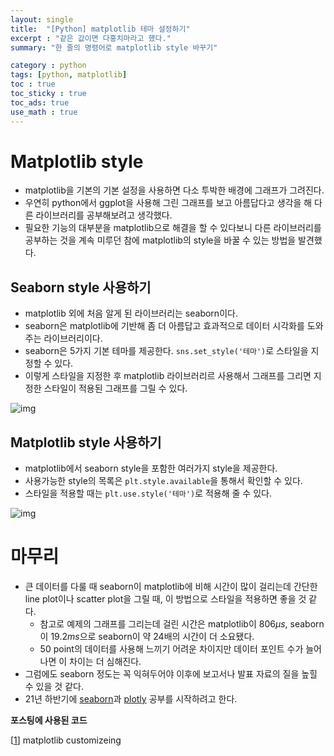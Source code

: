 ```yaml
---
layout: single
title:  "[Python] matplotlib 테마 설정하기"
excerpt : "같은 값이면 다홍치마라고 했다."
summary: "한 줄의 명령어로 matplotlib style 바꾸기"

category : python
tags: [python, matplotlib]
toc : true
toc_sticky : true
toc_ads: true
use_math : true
---
```


# Matplotlib style

- matplotlib을 기본의 기본 설정을 사용하면 다소 투박한 배경에 그래프가 그려진다.
- 우연히 python에서 ggplot을 사용해 그린 그래프를 보고 아름답다고 생각을 해 다른 라이브러리를 공부해보려고 생각했다.
- 필요한 기능의 대부분을 matplotlib으로 해결을 할 수 있다보니 다른 라이브러리를 공부하는 것을 계속 미루던 참에 matplotlib의 style을 바꿀 수 있는 방법을 발견했다.

## Seaborn style 사용하기

- matplotlib 외에 처음 알게 된 라이브러리는 seaborn이다.
- seaborn은 matplotlib에 기반해 좀 더 아름답고 효과적으로 데이터 시각화를 도와주는 라이브러리이다.
- seaborn은 5가지 기본 테마를 제공한다. `sns.set_style('테마')`로 스타일을 지정할 수 있다.
- 이렇게 스타일을 지정한 후 matplotlib 라이브러리르 사용해서 그래프를 그리면 지정한 스타일이 적용된 그래프를 그릴 수 있다.

![img]({{site.url}}/assets/img/seaborn_style.png)

## Matplotlib style 사용하기

- matplotlib에서 seaborn style을 포함한 여러가지 style을 제공한다.
- 사용가능한 style의 목록은 `plt.style.available`을 통해서 확인할 수 있다.
- 스타일을 적용할 때는 `plt.use.style('테마')`로 적용해 줄 수 있다.

![img]({{site.url}}/assets/img/mpl_style.png)

# 마무리

- 큰 데이터를 다룰 때 seaborn이 matplotlib에 비해 시간이 많이 걸리는데 간단한 line plot이나 scatter plot을 그릴 때, 이 방법으로 스타일을 적용하면 좋을 것 같다.
    - 참고로 예제의 그래프를 그리는데 걸린 시간은 matplotlib이 806$\mu s$, seaborn이 19.2$ms$으로 seaborn이 약 24배의 시간이 더 소요됐다.
    - 50 point의 데이터를 사용해 느끼기 어려운 차이지만 데이터 포인트 수가 늘어나면 이 차이는 더 심해진다.
- 그럼에도 seaborn 정도는 꼭 익혀두어야 이후에 보고서나 발표 자료의 질을 높힐 수 있을 것 같다.
- 21년 하반기에 [seaborn][2]과 [plotly][3] 공부를 시작하려고 한다.

**포스팅에 사용된 코드**


[[1]] matplotlib customizeing  

<script src="https://gist.github.com/hyeonchan523/467fc2ac5d0cfa2a8d3bde6d56cef471.js"></script>


[1]:https://matplotlib.org/stable/tutorials/introductory/customizing.html
[2]:https://seaborn.pydata.org/
[3]:https://plotly.com/